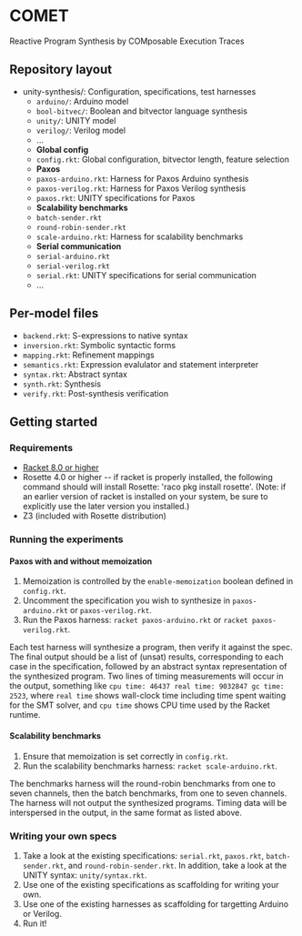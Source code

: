 # COMET
Reactive Program Synthesis by COMposable Execution Traces

## Repository layout
* unity-synthesis/: Configuration, specifications, test harnesses
    * `arduino/`: Arduino model
    * `bool-bitvec/`: Boolean and bitvector language synthesis
    * `unity/`: UNITY model
    * `verilog/`: Verilog model
    * ...
    * **Global config**
    * `config.rkt`: Global configuration, bitvector length, feature selection
    * **Paxos**
    * `paxos-arduino.rkt`: Harness for Paxos Arduino synthesis
    * `paxos-verilog.rkt`: Harness for Paxos Verilog synthesis
    * `paxos.rkt`: UNITY specifications for Paxos
    * **Scalability benchmarks**
    * `batch-sender.rkt`
    * `round-robin-sender.rkt`
    * `scale-arduino.rkt`: Harness for scalability benchmarks
    * **Serial communication**
    * `serial-arduino.rkt`
    * `serial-verilog.rkt`
    * `serial.rkt`: UNITY specifications for serial communication
    * ...

## Per-model files
* `backend.rkt`: S-expressions to native syntax
* `inversion.rkt`: Symbolic syntactic forms
* `mapping.rkt`: Refinement mappings
* `semantics.rkt`: Expression evalulator and statement interpreter
* `syntax.rkt`: Abstract syntax
* `synth.rkt`: Synthesis
* `verify.rkt`: Post-synthesis verification

## Getting started

### Requirements
* <a href = "https://download.racket-lang.org/releases/8.1/">Racket 8.0 or higher</a>
* Rosette 4.0 or higher -- if racket is properly installed, the following command should will install Rosette: 'raco pkg install rosette'. (Note: if an earlier version of racket is installed on your system, be sure to explicitly use the later version you installed.)
* Z3 (included with Rosette distribution)

### Running the experiments

#### Paxos with and without memoization

1. Memoization is controlled by the `enable-memoization` boolean defined in `config.rkt`.
2. Uncomment the specification you wish to synthesize in `paxos-arduino.rkt` or `paxos-verilog.rkt`.
2. Run the Paxos harness: `racket paxos-arduino.rkt` or `racket paxos-verilog.rkt`.

Each test harness will synthesize a program, then verify it against the spec. The final output should be a list of (unsat) results, corresponding to each case in the specification, followed by an abstract syntax representation of the synthesized program. Two lines of timing measurements will occur in the output, something like `cpu time: 46437 real time: 9032847 gc time: 2523`, where `real time` shows wall-clock time including time spent waiting for the SMT solver, and `cpu time` shows CPU time used by the Racket runtime.

#### Scalability benchmarks

1. Ensure that memoization is set correctly in `config.rkt`.
2. Run the scalability benchmarks harness: `racket scale-arduino.rkt`.

The benchmarks harness will the round-robin benchmarks from one to seven channels, then the batch benchmarks, from one to seven channels. The harness will not output the synthesized programs. Timing data will be interspersed in the output, in the same format as listed above.

### Writing your own specs

1. Take a look at the existing specifications: `serial.rkt`, `paxos.rkt`, `batch-sender.rkt`, and `round-robin-sender.rkt`. In addition, take a look at the UNITY syntax: `unity/syntax.rkt`.
2. Use one of the existing specifications as scaffolding for writing your own.
3. Use one of the existing harnesses as scaffolding for targetting Arduino or Verilog.
4. Run it!
